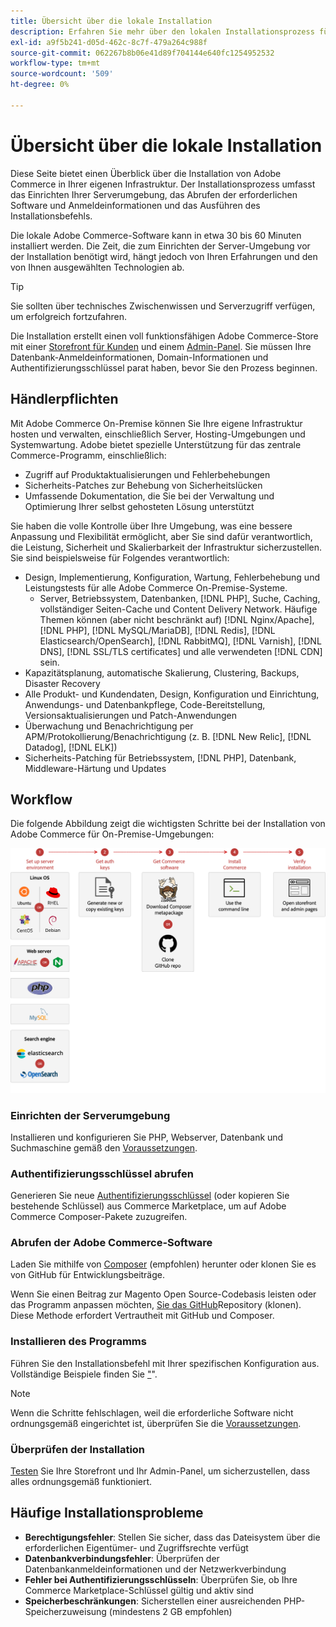 ```yaml
---
title: Übersicht über die lokale Installation
description: Erfahren Sie mehr über den lokalen Installationsprozess für Adobe Commerce. Erfahren Sie mehr über Server-Anforderungen, Einrichtungsschritte und Best Practices für die Bereitstellung.
exl-id: a9f5b241-d05d-462c-8c7f-479a264c988f
source-git-commit: 062267b8b06e41d89f704144e640fc1254952532
workflow-type: tm+mt
source-wordcount: '509'
ht-degree: 0%

---
```



# Übersicht über die lokale Installation

Diese Seite bietet einen Überblick über die Installation von Adobe Commerce in Ihrer eigenen Infrastruktur. Der Installationsprozess umfasst das Einrichten Ihrer Serverumgebung, das Abrufen der erforderlichen Software und Anmeldeinformationen und das Ausführen des Installationsbefehls.

Die lokale Adobe Commerce-Software kann in etwa 30 bis 60 Minuten installiert werden. Die Zeit, die zum Einrichten der Server-Umgebung vor der Installation benötigt wird, hängt jedoch von Ihren Erfahrungen und den von Ihnen ausgewählten Technologien ab.

>[!TIP]
>
>Sie sollten über technisches Zwischenwissen und Serverzugriff verfügen, um erfolgreich fortzufahren.

Die Installation erstellt einen voll funktionsfähigen Adobe Commerce-Store mit einer [Storefront für Kunden](https://experienceleague.adobe.com/en/docs/commerce-admin/start/storefront/storefront) und einem [Admin-Panel](https://experienceleague.adobe.com/en/docs/commerce-admin/start/admin/admin). Sie müssen Ihre Datenbank-Anmeldeinformationen, Domain-Informationen und Authentifizierungsschlüssel parat haben, bevor Sie den Prozess beginnen.

## Händlerpflichten

Mit Adobe Commerce On-Premise können Sie Ihre eigene Infrastruktur hosten und verwalten, einschließlich Server, Hosting-Umgebungen und Systemwartung. Adobe bietet spezielle Unterstützung für das zentrale Commerce-Programm, einschließlich:

- Zugriff auf Produktaktualisierungen und Fehlerbehebungen
- Sicherheits-Patches zur Behebung von Sicherheitslücken
- Umfassende Dokumentation, die Sie bei der Verwaltung und Optimierung Ihrer selbst gehosteten Lösung unterstützt

Sie haben die volle Kontrolle über Ihre Umgebung, was eine bessere Anpassung und Flexibilität ermöglicht, aber Sie sind dafür verantwortlich, die Leistung, Sicherheit und Skalierbarkeit der Infrastruktur sicherzustellen. Sie sind beispielsweise für Folgendes verantwortlich:

- Design, Implementierung, Konfiguration, Wartung, Fehlerbehebung und Leistungstests für alle Adobe Commerce On-Premise-Systeme.
   - Server, Betriebssystem, Datenbanken, [!DNL PHP], Suche, Caching, vollständiger Seiten-Cache und Content Delivery Network. Häufige Themen können (aber nicht beschränkt auf) [!DNL Nginx/Apache], [!DNL PHP], [!DNL MySQL/MariaDB], [!DNL Redis], [!DNL Elasticsearch/OpenSearch], [!DNL RabbitMQ], [!DNL Varnish], [!DNL DNS], [!DNL SSL/TLS certificates] und alle verwendeten [!DNL CDN] sein.
- Kapazitätsplanung, automatische Skalierung, Clustering, Backups, Disaster Recovery
- Alle Produkt- und Kundendaten, Design, Konfiguration und Einrichtung, Anwendungs- und Datenbankpflege, Code-Bereitstellung, Versionsaktualisierungen und Patch-Anwendungen
- Überwachung und Benachrichtigung per APM/Protokollierung/Benachrichtigung (z. B. [!DNL New Relic], [!DNL Datadog], [!DNL ELK])
- Sicherheits-Patching für Betriebssystem, [!DNL PHP], Datenbank, Middleware-Härtung und Updates

## Workflow

Die folgende Abbildung zeigt die wichtigsten Schritte bei der Installation von Adobe Commerce für On-Premise-Umgebungen:

![Funktionsweise der Installation](../assets/installation/on-premises-install.drawio.svg)

### Einrichten der Serverumgebung

Installieren und konfigurieren Sie PHP, Webserver, Datenbank und Suchmaschine gemäß den [Voraussetzungen](prerequisites/overview.md).

### Authentifizierungsschlüssel abrufen

Generieren Sie neue [Authentifizierungsschlüssel](prerequisites/authentication-keys.md) (oder kopieren Sie bestehende Schlüssel) aus Commerce Marketplace, um auf Adobe Commerce Composer-Pakete zuzugreifen.

### Abrufen der Adobe Commerce-Software

Laden Sie mithilfe von [Composer](prerequisites/commerce.md) (empfohlen) herunter oder klonen Sie es von GitHub für Entwicklungsbeiträge.

Wenn Sie einen Beitrag zur Magento Open Source-Codebasis leisten oder das Programm anpassen möchten, [ Sie das GitHub](https://developer.adobe.com/commerce/contributor/guides/install/clone-repository/)Repository (klonen). Diese Methode erfordert Vertrautheit mit GitHub und Composer.

### Installieren des Programms

Führen Sie den Installationsbefehl mit Ihrer spezifischen Konfiguration aus. Vollständige Beispiele finden Sie [ &quot;](composer.md)&quot;.

>[!NOTE]
>
>Wenn die Schritte fehlschlagen, weil die erforderliche Software nicht ordnungsgemäß eingerichtet ist, überprüfen Sie die [Voraussetzungen](prerequisites/overview.md).

### Überprüfen der Installation

[Testen](next-steps/verify.md) Sie Ihre Storefront und Ihr Admin-Panel, um sicherzustellen, dass alles ordnungsgemäß funktioniert.

## Häufige Installationsprobleme

- **Berechtigungsfehler**: Stellen Sie sicher, dass das Dateisystem über die erforderlichen Eigentümer- und Zugriffsrechte verfügt
- **Datenbankverbindungsfehler**: Überprüfen der Datenbankanmeldeinformationen und der Netzwerkverbindung
- **Fehler bei Authentifizierungsschlüsseln**: Überprüfen Sie, ob Ihre Commerce Marketplace-Schlüssel gültig und aktiv sind
- **Speicherbeschränkungen**: Sicherstellen einer ausreichenden PHP-Speicherzuweisung (mindestens 2 GB empfohlen)
